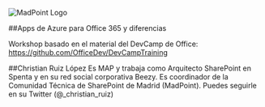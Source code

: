 ![MadPoint Logo](https://media.licdn.com/media/p/2/005/054/171/2dc2bdb.png)

##Apps de Azure para Office 365 y diferencias

Workshop basado en el material del DevCamp de Office: https://github.com/OfficeDev/DevCampTraining

##Christian Ruiz López
Es MAP y trabaja como Arquitecto SharePoint en Spenta y en su red social corporativa Beezy. Es coordinador de la Comunidad Técnica de SharePoint de Madrid (MadPoint). Puedes seguirle en su Twitter (@_christian_ruiz)